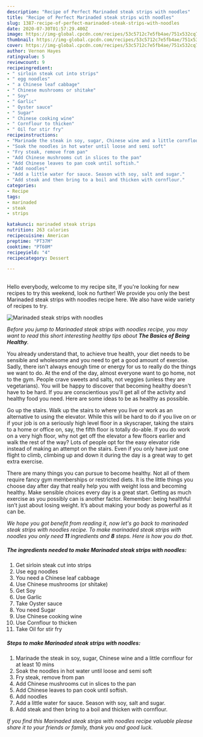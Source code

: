 ```yaml
---
description: "Recipe of Perfect Marinaded steak strips with noodles"
title: "Recipe of Perfect Marinaded steak strips with noodles"
slug: 1387-recipe-of-perfect-marinaded-steak-strips-with-noodles
date: 2020-07-30T01:57:29.400Z
image: https://img-global.cpcdn.com/recipes/53c5712c7e5fb4ae/751x532cq70/marinaded-steak-strips-with-noodles-recipe-main-photo.jpg
thumbnail: https://img-global.cpcdn.com/recipes/53c5712c7e5fb4ae/751x532cq70/marinaded-steak-strips-with-noodles-recipe-main-photo.jpg
cover: https://img-global.cpcdn.com/recipes/53c5712c7e5fb4ae/751x532cq70/marinaded-steak-strips-with-noodles-recipe-main-photo.jpg
author: Vernon Hayes
ratingvalue: 5
reviewcount: 9
recipeingredient:
- " sirloin steak cut into strips"
- " egg noodles"
- " a Chinese leaf cabbage"
- " Chinese mushrooms or shitake"
- " Soy"
- " Garlic"
- " Oyster sauce"
- " Sugar"
- " Chinese cooking wine"
- " Cornflour to thicken"
- " Oil for stir fry"
recipeinstructions:
- "Marinade the steak in soy, sugar, Chinese wine and a little cornflour for at least 10 mins"
- "Soak the noodles in hot water until loose and semi soft"
- "Fry steak, remove from pan"
- "Add Chinese mushrooms cut in slices to the pan"
- "Add Chinese leaves to pan cook until softish."
- "Add noodles"
- "Add a little water for sauce. Season with soy, salt and sugar."
- "Add steak and then bring to a boil and thicken with cornflour."
categories:
- Recipe
tags:
- marinaded
- steak
- strips

katakunci: marinaded steak strips 
nutrition: 263 calories
recipecuisine: American
preptime: "PT37M"
cooktime: "PT60M"
recipeyield: "4"
recipecategory: Dessert

---
```

<br>
Hello everybody, welcome to my recipe site, If you're looking for new recipes to try this weekend, look no further! We provide you only the best Marinaded steak strips with noodles recipe here. We also have wide variety of recipes to try.
<br>


![Marinaded steak strips with noodles](https://img-global.cpcdn.com/recipes/53c5712c7e5fb4ae/751x532cq70/marinaded-steak-strips-with-noodles-recipe-main-photo.jpg)

<i>Before you jump to Marinaded steak strips with noodles recipe, you may want to read this short interesting healthy tips about <strong>The Basics of Being Healthy</strong>.</i>

You already understand that, to achieve true health, your diet needs to be sensible and wholesome and you need to get a good amount of exercise. Sadly, there isn't always enough time or energy for us to really do the things we want to do. At the end of the day, almost everyone want to go home, not to the gym. People crave sweets and salts, not veggies (unless they are vegetarians). You will be happy to discover that becoming healthy doesn't have to be hard. If you are conscientious you'll get all of the activity and healthy food you need. Here are some ideas to be as healthy as possible.

Go up the stairs. Walk up the stairs to where you live or work as an alternative to using the elevator. While this will be hard to do if you live on or if your job is on a seriously high level floor in a skyscraper, taking the stairs to a home or office on, say, the fifth floor is totally do-able. If you do work on a very high floor, why not get off the elevator a few floors earlier and walk the rest of the way? Lots of people opt for the easy elevator ride instead of making an attempt on the stairs. Even if you only have just one flight to climb, climbing up and down it during the day is a great way to get extra exercise. 

There are many things you can pursue to become healthy. Not all of them require fancy gym memberships or restricted diets. It is the little things you choose day after day that really help you with weight loss and becoming healthy. Make sensible choices every day is a great start. Getting as much exercise as you possibly can is another factor. Remember: being healthful isn’t just about losing weight. It’s about making your body as powerful as it can be. 


<i>We hope you got benefit from reading it, now let's go back to marinaded steak strips with noodles recipe. To make marinaded steak strips with noodles you only need <strong>11</strong> ingredients and <strong>8</strong> steps. Here is how you do that.
</i>

##### The ingredients needed to make Marinaded steak strips with noodles:

1. Get  sirloin steak cut into strips
1. Use  egg noodles
1. You need  a Chinese leaf cabbage
1. Use  Chinese mushrooms (or shitake)
1. Get  Soy
1. Use  Garlic
1. Take  Oyster sauce
1. You need  Sugar
1. Use  Chinese cooking wine
1. Use  Cornflour to thicken
1. Take  Oil for stir fry


##### Steps to make Marinaded steak strips with noodles:

1. Marinade the steak in soy, sugar, Chinese wine and a little cornflour for at least 10 mins
1. Soak the noodles in hot water until loose and semi soft
1. Fry steak, remove from pan
1. Add Chinese mushrooms cut in slices to the pan
1. Add Chinese leaves to pan cook until softish.
1. Add noodles
1. Add a little water for sauce. Season with soy, salt and sugar.
1. Add steak and then bring to a boil and thicken with cornflour.


<i>If you find this Marinaded steak strips with noodles recipe valuable please share it to your friends or family, thank you and good luck.</i>
